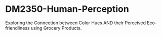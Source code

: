 # DM2350-Human-Perception
Exploring the Connection between Color Hues AND their Perceived Eco-friendliness using Grocery Products.



